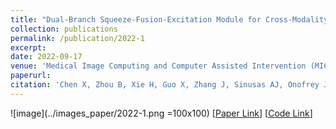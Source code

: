 ```yaml
---
title: "Dual-Branch Squeeze-Fusion-Excitation Module for Cross-Modality Registration of Cardiac SPECT and CT"
collection: publications
permalink: /publication/2022-1
excerpt: 
date: 2022-09-17
venue: 'Medical Image Computing and Computer Assisted Intervention (MICCAI)'
paperurl:  
citation: 'Chen X, Zhou B, Xie H, Guo X, Zhang J, Sinusas AJ, Onofrey JA, Liu C. Dual-Branch Squeeze-Fusion-Excitation Module for Cross-Modality Registration of Cardiac SPECT and CT. InInternational Conference on Medical Image Computing and Computer-Assisted Intervention 2022 (pp. 46-55). Springer, Cham.'
---
```

![image](../images_paper/2022-1.png =100x100)
[[Paper Link](https://link.springer.com/chapter/10.1007/978-3-031-16446-0_5)] 
[[Code Link](https://github.com/XiongchaoChen/DuSFE_CrossRegistration)]  
